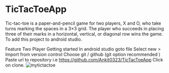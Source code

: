 # TicTacToeApp
Tic-tac-toe is a paper-and-pencil game for two players, X and O, who take turns marking the spaces in a 3×3 grid. The player who succeeds in placing three of their marks in a horizontal, vertical, or diagonal row wins the game. To add this project to android studio.

Feature
Two Player
Getting started
In android studio goto file
Select new > Import from version control
Choose git / github (git option recommended )
Paste url to repository i.e https://github.com/Ankit0323/TicTacToeApp
Click on clone.
![mytictactoe](https://user-images.githubusercontent.com/81551733/113170832-8f178400-9264-11eb-8168-6656f614cae0.gif)
